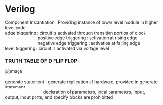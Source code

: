 # Verilog

Component Instantiation : Providing instance of lower level module in higher level code<br>
edge triggering : circuit is activated through transition portion of clock<br>
                  &emsp; &emsp; &emsp; &emsp; &emsp; &emsp;  positive edge triggering : activation at rising edge<br>
                  &emsp; &emsp; &emsp; &emsp; &emsp; &emsp;  negative edge triggering : activation at falling edge<br>
level triggering : circuit is activated via voltage level <br>

### TRUTH TABLE OF D FLIP FLOP:
![image](https://github.com/Poulami2515/Verilog/assets/91011865/0e80706d-dfcc-413c-9c3a-2cf6c915b8a4)
<br><br>
generate statement : generate replication of hardware, provided in generate statement<br>
&emsp; &emsp; &emsp; &emsp; &emsp; &emsp; &emsp; declaration of parameters, local parameters, input, output, inout ports, and specify blocks are prohibitted

